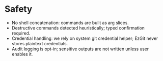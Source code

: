 # Safety

- No shell concatenation: commands are built as arg slices.
- Destructive commands detected heuristically; typed confirmation required.
- Credential handling: we rely on system git credential helper; EzGit never stores plaintext credentials.
- Audit logging is opt-in; sensitive outputs are not written unless user enables it.
